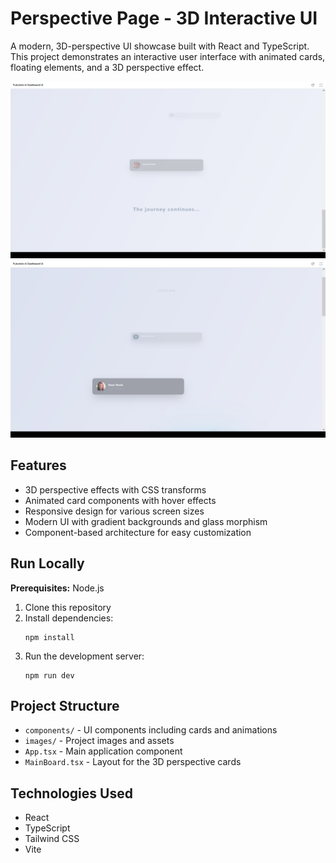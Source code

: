 # Perspective Page - 3D Interactive UI

A modern, 3D-perspective UI showcase built with React and TypeScript. This project demonstrates an interactive user interface with animated cards, floating elements, and a 3D perspective effect.

![Perspective Page Preview](./images/test.png)
![Perspective Page Preview](./images/test1.png)

## Features

- 3D perspective effects with CSS transforms
- Animated card components with hover effects
- Responsive design for various screen sizes
- Modern UI with gradient backgrounds and glass morphism
- Component-based architecture for easy customization

## Run Locally

**Prerequisites:** Node.js

1. Clone this repository
2. Install dependencies:
   ```
   npm install
   ```
3. Run the development server:
   ```
   npm run dev
   ```

## Project Structure

- `components/` - UI components including cards and animations
- `images/` - Project images and assets
- `App.tsx` - Main application component
- `MainBoard.tsx` - Layout for the 3D perspective cards

## Technologies Used

- React
- TypeScript
- Tailwind CSS
- Vite
